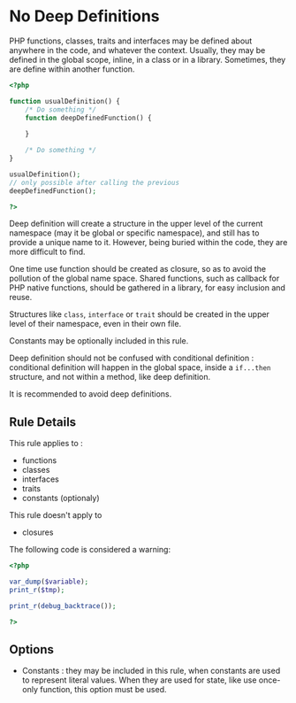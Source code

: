 <!-- Good Practices -->
# No Deep Definitions

PHP functions, classes, traits and interfaces may be defined about anywhere in the code, and whatever the context. Usually, they may be defined in the global scope, inline, in a class or in a library. Sometimes, they are define within another function. 

```php
<?php

function usualDefinition() {
	/* Do something */
	function deepDefinedFunction() {
		
	}

	/* Do something */
}

usualDefinition();
// only possible after calling the previous
deepDefinedFunction();

?>
```

Deep definition will create a structure in the upper level of the current namespace (may it be global or specific namespace), and still has to provide a unique name to it. However, being buried within the code, they are more difficult to find. 

One time use function should be created as closure, so as to avoid the pollution of the global name space. Shared functions, such as callback for PHP native functions, should be gathered in a library, for easy inclusion and reuse. 

Structures like `class`, `interface` or `trait` should be created in the upper level of their namespace, even in their own file. 

Constants may be optionally included in this rule. 

Deep definition should not be confused with conditional definition : conditional definition will happen in the global space, inside a `if...then` structure, and not within a method, like deep definition. 

It is recommended to avoid deep definitions.

## Rule Details

This rule applies to : 
* functions
* classes
* interfaces
* traits
* constants (optionaly)

This rule doesn't apply to 
* closures

The following code is considered a warning:

```php
<?php

var_dump($variable);
print_r($tmp);

print_r(debug_backtrace());

?>
```

## Options
* Constants : they may be included in this rule, when constants are used to represent literal values. When they are used for state, like use once-only function, this option must be used.



